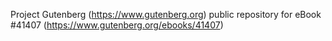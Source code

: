 Project Gutenberg (https://www.gutenberg.org) public repository for eBook #41407 (https://www.gutenberg.org/ebooks/41407)
